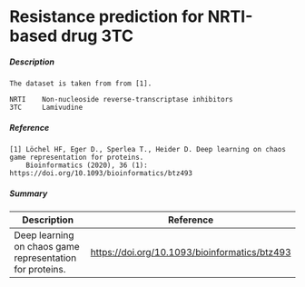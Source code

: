# Resistance prediction for NRTI-based drug 3TC

##### Description

    The dataset is taken from from [1]. 
    
    NRTI    Non-nucleoside reverse-transcriptase inhibitors
    3TC     Lamivudine

##### Reference

    [1] Löchel HF, Eger D., Sperlea T., Heider D. Deep learning on chaos game representation for proteins.
        Bioinformatics (2020), 36 (1): https://doi.org/10.1093/bioinformatics/btz493
             
##### Summary
 
| Description                                              | Reference                                     |
|----------------------------------------------------------|-----------------------------------------------|
| Deep learning on chaos game representation for proteins. | https://doi.org/10.1093/bioinformatics/btz493 |

   